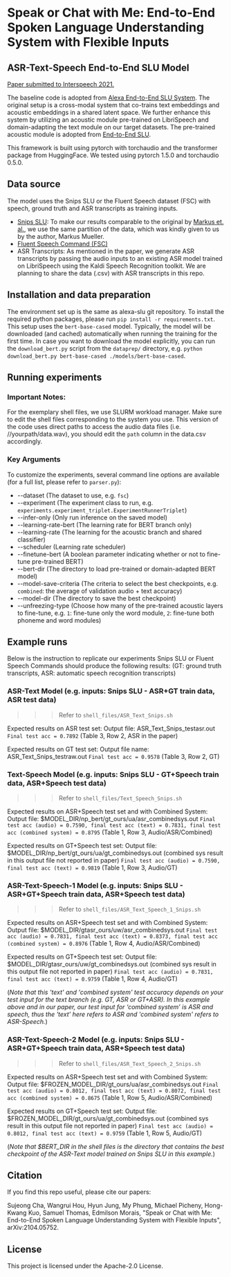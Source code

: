 # Speak or Chat with Me: End-to-End Spoken Language Understanding System with Flexible Inputs

## ASR-Text-Speech End-to-End SLU Model

[Paper submitted to Interspeech 2021.](https://arxiv.org/abs/2104.05752) 

The baseline code is adopted from [Alexa End-to-End SLU System](https://github.com/alexa/alexa-end-to-end-slu). 
The original setup is a cross-modal system that co-trains text embeddings and acoustic embeddings in a shared latent space.
We further enhance this system by utilizing an acoustic module pre-trained on LibriSpeech and domain-adapting the text module on our target datasets. The pre-trained acoustic module is adopted from [End-to-End SLU](https://github.com/lorenlugosch/end-to-end-SLU).

This framework is built using pytorch with torchaudio and the transformer package from HuggingFace.
We tested using pytorch 1.5.0 and torchaudio 0.5.0.

## Data source

The model uses the Snips SLU or the Fluent Speech dataset (FSC) with speech, ground truth and ASR transcripts as training inputs.
- [Snips SLU](https://arxiv.org/pdf/1810.12735.pdf): 
To make our results comparable to the original by [Markus et. al.](https://github.com/alexa/alexa-end-to-end-slu), we use the same partition of the data, which was kindly given to us by the author, Markus Mueller.
- [Fluent Speech Command (FSC)](https://zenodo.org/record/3509828#.YH8fauhKhPZ)
- ASR Transcripts: 
As mentioned in the paper, we generate ASR transcripts by passing the audio inputs to an existing ASR model trained on LibriSpeech using the Kaldi Speech Recognition toolkit. We are planning to share the data (.csv) with ASR transcripts in this repo.

## Installation and data preparation

The environment set up is the same as alexa-slu git repository.
To install the required python packages, please run `pip install -r requirements.txt`. This setup uses the `bert-base-cased` model.
Typically, the model will be downloaded (and cached) automatically when running the training for the first time.
In case you want to download the model explicitly, you can run the `download_bert.py` script from the `dataprep/` directory,
e.g. `python download_bert.py bert-base-cased ./models/bert-base-cased`. 


## Running experiments

### Important Notes:
For the exemplary shell files, we use SLURM workload manager. Make sure to edit the shell files corresponding to the system you use.
This version of the code uses direct paths to access the audio data files (i.e. //yourpath/data.wav), you should edit the `path` column in the data.csv accordingly.

### Key Arguments
To customize the experiments, several command line options are available (for a full list, please refer to `parser.py`):

* --dataset (The dataset to use, e.g. `fsc`)
* --experiment (The experiment class to run, e.g. `experiments.experiment_triplet.ExperimentRunnerTriplet`)
* --infer-only (Only run inference on the saved model)
* --learning-rate-bert (The learning rate for BERT branch only)
* --learning-rate (The learning for the acoustic branch and shared classifier)
* --scheduler (Learning rate scheduler)
* --finetune-bert (A boolean parameter indicating whether or not to fine-tune pre-trained BERT)
* --bert-dir (The directory to load pre-trained or domain-adapted BERT model)
* --model-save-criteria (The criteria to select the best checkpoints, e.g. `combined`: the average of validation audio + text accuracy)
* --model-dir (The directory to save the best checkpoint)
* --unfreezing-type (Choose how many of the pre-trained acoustic layers to fine-tune, e.g. `1`: fine-tune only the word module, `2`: fine-tune both phoneme and word modules)

## Example runs

Below is the instruction to replicate our experiments  Snips SLU or Fluent Speech Commands should produce the following results:
(GT: ground truth transcripts, ASR: automatic speech recognition transcripts)

### ASR-Text Model (e.g. inputs: Snips SLU - ASR+GT train data, ASR test data)

>>> Refer to `shell_files/ASR_Text_Snips.sh`

Expected results on ASR test set: 
Output file: ASR_Text_Snips_testasr.out
`Final test acc = 0.7892` (Table 3, Row 2, ASR in the paper)

Expected results on GT test set: 
Output file name: ASR_Text_Snips_testraw.out
`Final test acc = 0.9578` (Table 3, Row 2, GT)

### Text-Speech Model (e.g. inputs: Snips SLU - GT+Speech train data, ASR+Speech test data)

>>> Refer to `shell_files/Text_Speech_Snips.sh`

Expected results on ASR+Speech test set and with Combined System:
Output file: $MODEL_DIR/np_bert/gt_ours/ua/asr_combinedsys.out
`Final test acc (audio) = 0.7590, final test acc (text) = 0.7831, final test acc (combined system) = 0.8795` (Table 1, Row 3, Audio/ASR/Combined)

Expected results on GT+Speech test set:
Output file: $MODEL_DIR/np_bert/gt_ours/ua/gt_combinedsys.out (combined sys result in this output file not reported in paper)
`Final test acc (audio) = 0.7590, final test acc (text) = 0.9819` (Table 1, Row 3, Audio/GT)


### ASR-Text-Speech-1 Model (e.g. inputs: Snips SLU - ASR+GT+Speech train data, ASR+Speech test data)

>>> Refer to `shell_files/ASR_Text_Speech_1_Snips.sh`

Expected results on ASR+Speech test set and with Combined System: 
Output file: $MODEL_DIR/gtasr_ours/uw/asr_combinedsys.out
`Final test acc (audio) = 0.7831, final test acc (text) = 0.8373, final test acc (combined system) = 0.8976` (Table 1, Row 4, Audio/ASR/Combined)

Expected results on GT+Speech test set:
Output file: $MODEL_DIR/gtasr_ours/uw/gt_combinedsys.out (combined sys result in this output file not reported in paper)
`Final test acc (audio) = 0.7831, final test acc (text) = 0.9759` (Table 1, Row 4, Audio/GT)

(*Note that this 'text' and 'combined system' test accuracy depends on your test input for the text branch (e.g. GT, ASR or GT+ASR). 
In this example above and in our paper, our test input for ‘combined system’ is ASR and speech, thus the 'text' here refers to ASR and 'combined system' refers to ASR-Speech.*)

### ASR-Text-Speech-2 Model (e.g. inputs: Snips SLU - ASR+GT+Speech train data, ASR+Speech test data)

>>> Refer to `shell_files/ASR_Text_Speech_2_Snips.sh`

Expected results on ASR+Speech test set and with Combined System: 
Output file: $FROZEN_MODEL_DIR/gt_ours/ua/asr_combinedsys.out
`Final test acc (audio) = 0.8012, final test acc (text) = 0.8072, final test acc (combined system) = 0.8675` (Table 1, Row 5, Audio/ASR/Combined)

Expected results on GT+Speech test set:
Output file: $FROZEN_MODEL_DIR/gt_ours/ua/gt_combinedsys.out (combined sys result in this output file not reported in paper)
`Final test acc (audio) = 0.8012, final test acc (text) = 0.9759` (Table 1, Row 5, Audio/GT)

(*Note that $BERT_DIR in the shell files is the directory that contains the best checkpoint of the ASR-Text model trained on Snips SLU in this example.*)

## Citation
If you find this repo useful, please cite our papers:

Sujeong Cha, Wangrui Hou, Hyun Jung, My Phung, Michael Picheny, Hong-Kwang Kuo, Samuel Thomas, Edmilson Morais, "Speak or Chat with Me: End-to-End Spoken Language Understanding System with Flexible Inputs", arXiv:2104.05752.

## License

This project is licensed under the Apache-2.0 License.
